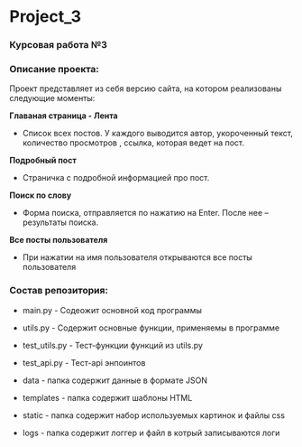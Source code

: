 # Project_3

### Курсовая работа №3 

### Описание проекта:
 Проект представляет из себя версию сайта, на котором реализованы следующие моменты:
 
 **Главаная страница - Лента**
 * Список всех постов. У каждого выводится автор, укороченный текст, количество просмотров , ссылка, которая ведет на пост.  
 
 **Подробный пост**
 * Страничка с подробной информацией про пост. 
 
 **Поиск по слову**
 * Форма поиска, отправляется по нажатию на Enter. После нее – результаты поиска. 
  
 **Все посты пользователя**
 * При нажатии на имя пользователя открываются все посты пользователя
  
  ### Состав репозитория:
  
  * main.py - Содеожит основной код программы
  * utils.py - Содержит основные функции, применяемы в программе
  * test_utils.py - Тест-функции функций из utils.py
  * test_api.py - Тест-api энпоинтов
  
  * data - папка содержит данные в формате JSON
  * templates - папка содержит шаблоны HTML
  * static - папка содержит набор используемых картинок и файлы css
  * logs - папка содержит логгер и файл в котрый записываются логи









